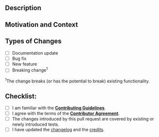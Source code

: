 <!-- Provide a general summary of your changes in the Title above -->

## Description
<!-- Describe your changes in detail -->

## Motivation and Context
<!-- Why is this change required? What problem does it solve? -->
<!-- If it fixes an open issue, please link to the issue here. -->

## Types of Changes
<!-- Please select all items that apply either now or after creating the pull request: -->
- [ ] Documentation update
- [ ] Bug fix
- [ ] New feature
- [ ] Breaking change<sup>1</sup>

<sup>1</sup>The change breaks (or has the potential to break) existing functionality.

## Checklist:
<!-- Please select all items that apply either now or after creating the pull request. -->
<!-- If you are unsure about any of these items, do not hesitate to ask! -->
- [ ] I am familiar with the [**Contributing Guidelines**](https://github.com/glotzerlab/euclid/blob/master/CONTRIBUTING.md).
- [ ] I agree with the terms of the [**Contributor Agreement**](https://github.com/glotzerlab/euclid/blob/master/ContributorAgreement.md).
- [ ] The changes introduced by this pull request are covered by existing or newly introduced tests.
- [ ] I have updated the [changelog](https://github.com/glotzerlab/euclid/blob/master/ChangeLog.txt) and the [credits](https://github.com/glotzerlab/euclid/blob/master/doc/source/credits.rst).
